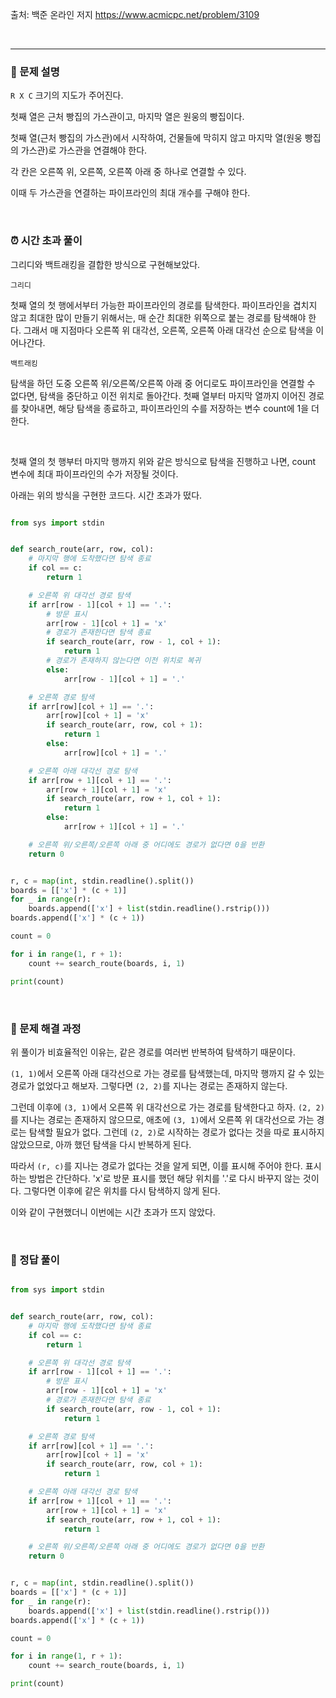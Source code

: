 출처: 백준 온라인 저지
https://www.acmicpc.net/problem/3109

<br>

___

### 📃 문제 설명

`R X C` 크기의 지도가 주어진다. 

첫째 열은 근처 빵집의 가스관이고, 마지막 열은 원웅의 빵집이다. 

첫째 열(근처 빵집의 가스관)에서 시작하여, 건물들에 막히지 않고 마지막 열(원웅 빵집의 가스관)로 가스관을 연결해야 한다. 

각 칸은 오른쪽 위, 오른쪽, 오른쪽 아래 중 하나로 연결할 수 있다. 

이때 두 가스관을 연결하는 파이프라인의 최대 개수를 구해야 한다.

<br>

### ⏰ 시간 초과 풀이

그리디와 백트래킹을 결합한 방식으로 구현해보았다.

`그리디`

첫째 열의 첫 행에서부터 가능한 파이프라인의 경로를 탐색한다. 파이프라인을 겹치지 않고 최대한 많이 만들기 위해서는, 매 순간 최대한 위쪽으로 붙는 경로를 탐색해야 한다. 그래서 매 지점마다 오른쪽 위 대각선, 오른쪽, 오른쪽 아래 대각선 순으로 탐색을 이어나간다. 

`백트래킹`

탐색을 하던 도중 오른쪽 위/오른쪽/오른쪽 아래 중 어디로도 파이프라인을 연결할 수 없다면, 탐색을 중단하고 이전 위치로 돌아간다. 첫째 열부터 마지막 열까지 이어진 경로를 찾아내면, 해당 탐색을 종료하고, 파이프라인의 수를 저장하는 변수 count에 1을 더한다.

<br>

첫째 열의 첫 행부터 마지막 행까지 위와 같은 방식으로 탐색을 진행하고 나면, count 변수에 최대 파이프라인의 수가 저장될 것이다. 

아래는 위의 방식을 구현한 코드다. 시간 초과가 떴다.

```python

from sys import stdin


def search_route(arr, row, col):
    # 마지막 행에 도착했다면 탐색 종료
    if col == c:
        return 1

    # 오른쪽 위 대각선 경로 탐색
    if arr[row - 1][col + 1] == '.':
        # 방문 표시
        arr[row - 1][col + 1] = 'x'
        # 경로가 존재한다면 탐색 종료
        if search_route(arr, row - 1, col + 1):
            return 1
        # 경로가 존재하지 않는다면 이전 위치로 복귀
        else:
            arr[row - 1][col + 1] = '.'

    # 오른쪽 경로 탐색
    if arr[row][col + 1] == '.':
        arr[row][col + 1] = 'x'
        if search_route(arr, row, col + 1):
            return 1
        else:
            arr[row][col + 1] = '.'

    # 오른쪽 아래 대각선 경로 탐색
    if arr[row + 1][col + 1] == '.':
        arr[row + 1][col + 1] = 'x'
        if search_route(arr, row + 1, col + 1):
            return 1
        else:
            arr[row + 1][col + 1] = '.'

    # 오른쪽 위/오른쪽/오른쪽 아래 중 어디에도 경로가 없다면 0을 반환
    return 0


r, c = map(int, stdin.readline().split())
boards = [['x'] * (c + 1)]
for _ in range(r):
    boards.append(['x'] + list(stdin.readline().rstrip()))
boards.append(['x'] * (c + 1))

count = 0

for i in range(1, r + 1):
    count += search_route(boards, i, 1)

print(count)
```

<br>

### 🔎 문제 해결 과정

위 풀이가 비효율적인 이유는, 같은 경로를 여러번 반복하여 탐색하기 때문이다. 

`(1, 1)`에서 오른쪽 아래 대각선으로 가는 경로를 탐색했는데, 마지막 행까지 갈 수 있는 경로가 없었다고 해보자. 그렇다면 `(2, 2)`를 지나는 경로는 존재하지 않는다. 

그런데 이후에 `(3, 1)`에서 오른쪽 위 대각선으로 가는 경로를 탐색한다고 하자. `(2, 2)`를 지나는 경로는 존재하지 않으므로, 애초에 `(3, 1)`에서 오른쪽 위 대각선으로 가는 경로는 탐색할 필요가 없다. 그런데 `(2, 2)`로 시작하는 경로가 없다는 것을 따로 표시하지 않았으므로, 아까 했던 탐색을 다시 반복하게 된다.

따라서 `(r, c)`를 지나는 경로가 없다는 것을 알게 되면, 이를 표시해 주어야 한다. 표시하는 방법은 간단하다. 'x'로 방문 표시를 했던 해당 위치를 '.'로 다시 바꾸지 않는 것이다. 그렇다면 이후에 같은 위치를 다시 탐색하지 않게 된다.

이와 같이 구현했더니 이번에는 시간 초과가 뜨지 않았다.

<br>

### 🔑 정답 풀이

```python

from sys import stdin


def search_route(arr, row, col):
    # 마지막 행에 도착했다면 탐색 종료
    if col == c:
        return 1

    # 오른쪽 위 대각선 경로 탐색
    if arr[row - 1][col + 1] == '.':
        # 방문 표시
        arr[row - 1][col + 1] = 'x'
        # 경로가 존재한다면 탐색 종료
        if search_route(arr, row - 1, col + 1):
            return 1

    # 오른쪽 경로 탐색
    if arr[row][col + 1] == '.':
        arr[row][col + 1] = 'x'
        if search_route(arr, row, col + 1):
            return 1

    # 오른쪽 아래 대각선 경로 탐색
    if arr[row + 1][col + 1] == '.':
        arr[row + 1][col + 1] = 'x'
        if search_route(arr, row + 1, col + 1):
            return 1

    # 오른쪽 위/오른쪽/오른쪽 아래 중 어디에도 경로가 없다면 0을 반환
    return 0


r, c = map(int, stdin.readline().split())
boards = [['x'] * (c + 1)]
for _ in range(r):
    boards.append(['x'] + list(stdin.readline().rstrip()))
boards.append(['x'] * (c + 1))

count = 0

for i in range(1, r + 1):
    count += search_route(boards, i, 1)

print(count)
```